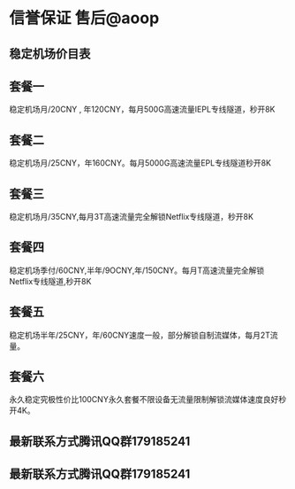 # 信誉保证 售后@aoop

## 稳定机场价目表

## 套餐一
稳定机场月/20CNY , 年120CNY，每月500G高速流量IEPL专线隧道，秒开8K

## 套餐二
稳定机场月/25CNY，年160CNY。每月5000G高速流量EPL专线隧道秒开8K

## 套餐三
稳定机场月/35CNY,每月3T高速流量完全解锁Netflix专线隧道，秒开8K

## 套餐四
稳定机场季付/60CNY,半年/9OCNY,年/150CNY。每月T高速流量完全解锁Netflix专线隧道,秒开8K

## 套餐五
稳定机场半年/25CNY，年/60CNY速度一般，部分解锁自制流媒体，每月2T流量。

## 套餐六
永久稳定究极性价比100CNY永久套餐不限设备无流量限制解锁流媒体速度良好秒开4K。

## 最新联系方式腾讯QQ群179185241

## 最新联系方式腾讯QQ群179185241
